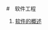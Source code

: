#　软件工程
1. [软件的概述](https://github.com/Ray-ye/book/blob/master/%E3%80%8A%E8%BD%AF%E4%BB%B6%E5%B7%A5%E7%A8%8B%E3%80%8B/%E9%A1%B9%E7%9B%AE%EF%BC%91%E3%80%80%E8%BD%AF%E4%BB%B6%E7%9A%84%E6%A6%82%E8%BF%B0.md)
